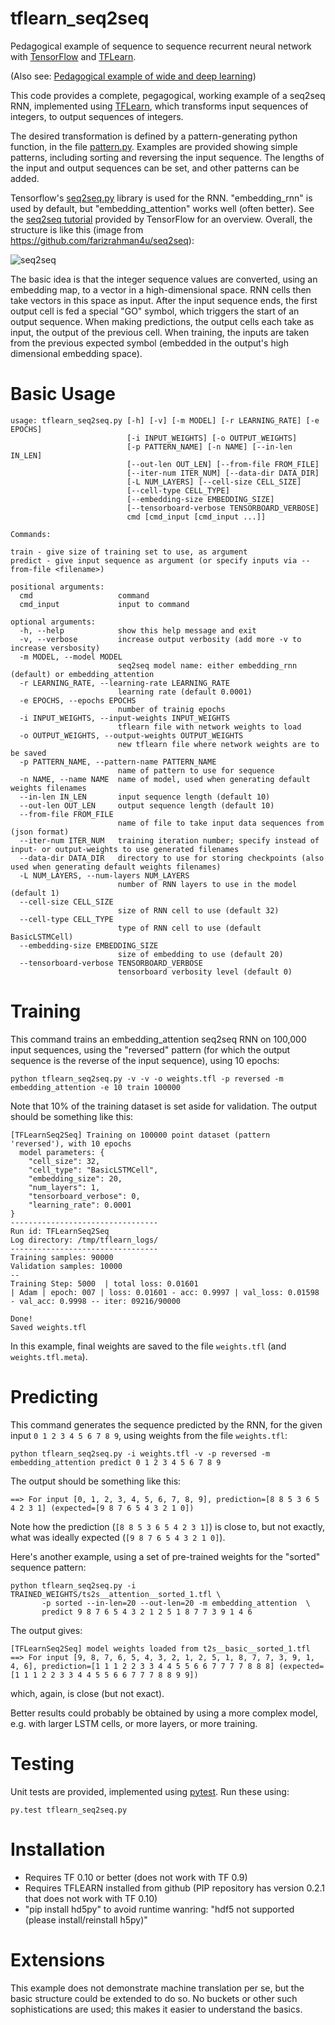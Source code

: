 tflearn_seq2seq
===============

Pedagogical example of sequence to sequence recurrent neural network
with [TensorFlow](https://www.tensorflow.org/) and
[TFLearn](http://tflearn.org/).

(Also see: [Pedagogical example of wide and deep learning](https://github.com/ichuang/tflearn_wide_and_deep))

This code provides a complete, pegagogical, working example of a
seq2seq RNN, implemented using [TFLearn](http://tflearn.org/), which
transforms input sequences of integers, to output sequences of
integers.  

The desired transformation is defined by a pattern-generating python
function, in the file
[pattern.py](https://github.com/ichuang/tflearn_seq2seq/blob/master/pattern.py).
Examples are provided showing simple patterns, including sorting and
reversing the input sequence.  The lengths of the input and output
sequences can be set, and other patterns can be added.

Tensorflow's
[seq2seq.py](https://github.com/tensorflow/tensorflow/blob/master/tensorflow/python/ops/seq2seq.py)
library is used for the RNN.  "embedding_rnn" is used by default, but
"embedding_attention" works well (often better).  See the [seq2seq
tutorial](https://www.tensorflow.org/versions/r0.10/tutorials/seq2seq/index.html)
provided by TensorFlow for an overview.  Overall, the structure is
like this (image from https://github.com/farizrahman4u/seq2seq):

![seq2seq](http://i64.tinypic.com/30136te.png)

The basic idea is that the integer sequence values are converted,
using an embedding map, to a vector in a high-dimensional space.  RNN
cells then take vectors in this space as input.  After the input
sequence ends, the first output cell is fed a special "GO" symbol,
which triggers the start of an output sequence.  When making
predictions, the output cells each take as input, the output of the
previous cell.  When training, the inputs are taken from the previous
expected symbol (embedded in the output's high dimensional embedding
space).  

Basic Usage
===========

    usage: tflearn_seq2seq.py [-h] [-v] [-m MODEL] [-r LEARNING_RATE] [-e EPOCHS]
                              [-i INPUT_WEIGHTS] [-o OUTPUT_WEIGHTS]
                              [-p PATTERN_NAME] [-n NAME] [--in-len IN_LEN]
                              [--out-len OUT_LEN] [--from-file FROM_FILE]
                              [--iter-num ITER_NUM] [--data-dir DATA_DIR]
                              [-L NUM_LAYERS] [--cell-size CELL_SIZE]
                              [--cell-type CELL_TYPE]
                              [--embedding-size EMBEDDING_SIZE]
                              [--tensorboard-verbose TENSORBOARD_VERBOSE]
                              cmd [cmd_input [cmd_input ...]]
    
    Commands:
    
    train - give size of training set to use, as argument
    predict - give input sequence as argument (or specify inputs via --from-file <filename>)
    
    positional arguments:
      cmd                   command
      cmd_input             input to command
    
    optional arguments:
      -h, --help            show this help message and exit
      -v, --verbose         increase output verbosity (add more -v to increase versbosity)
      -m MODEL, --model MODEL
                            seq2seq model name: either embedding_rnn (default) or embedding_attention
      -r LEARNING_RATE, --learning-rate LEARNING_RATE
                            learning rate (default 0.0001)
      -e EPOCHS, --epochs EPOCHS
                            number of trainig epochs
      -i INPUT_WEIGHTS, --input-weights INPUT_WEIGHTS
                            tflearn file with network weights to load
      -o OUTPUT_WEIGHTS, --output-weights OUTPUT_WEIGHTS
                            new tflearn file where network weights are to be saved
      -p PATTERN_NAME, --pattern-name PATTERN_NAME
                            name of pattern to use for sequence
      -n NAME, --name NAME  name of model, used when generating default weights filenames
      --in-len IN_LEN       input sequence length (default 10)
      --out-len OUT_LEN     output sequence length (default 10)
      --from-file FROM_FILE
                            name of file to take input data sequences from (json format)
      --iter-num ITER_NUM   training iteration number; specify instead of input- or output-weights to use generated filenames
      --data-dir DATA_DIR   directory to use for storing checkpoints (also used when generating default weights filenames)
      -L NUM_LAYERS, --num-layers NUM_LAYERS
                            number of RNN layers to use in the model (default 1)
      --cell-size CELL_SIZE
                            size of RNN cell to use (default 32)
      --cell-type CELL_TYPE
                            type of RNN cell to use (default BasicLSTMCell)
      --embedding-size EMBEDDING_SIZE
                            size of embedding to use (default 20)
      --tensorboard-verbose TENSORBOARD_VERBOSE
                            tensorboard verbosity level (default 0)

Training
========

This command trains an embedding_attention seq2seq RNN on 100,000
input sequences, using the "reversed" pattern (for which the output
sequence is the reverse of the input sequence), using 10 epochs:

    python tflearn_seq2seq.py -v -v -o weights.tfl -p reversed -m embedding_attention -e 10 train 100000

Note that 10% of the training dataset is set aside for validation.
The output should be something like this:

    [TFLearnSeq2Seq] Training on 100000 point dataset (pattern 'reversed'), with 10 epochs
      model parameters: {
        "cell_size": 32,
        "cell_type": "BasicLSTMCell",
        "embedding_size": 20,
        "num_layers": 1,
        "tensorboard_verbose": 0,
        "learning_rate": 0.0001
    }
    ---------------------------------
    Run id: TFLearnSeq2Seq
    Log directory: /tmp/tflearn_logs/
    ---------------------------------
    Training samples: 90000
    Validation samples: 10000
    --
    Training Step: 5000  | total loss: 0.01601
    | Adam | epoch: 007 | loss: 0.01601 - acc: 0.9997 | val_loss: 0.01598 - val_acc: 0.9998 -- iter: 09216/90000

    Done!
    Saved weights.tfl

In this example, final weights are saved to the file `weights.tfl` (and `weights.tfl.meta`).  

Predicting
==========

This command generates the sequence predicted by the RNN, for the
given input `0 1 2 3 4 5 6 7 8 9`, using weights from the file `weights.tfl`:

    python tflearn_seq2seq.py -i weights.tfl -v -p reversed -m embedding_attention predict 0 1 2 3 4 5 6 7 8 9

The output should be something like this:

    ==> For input [0, 1, 2, 3, 4, 5, 6, 7, 8, 9], prediction=[8 8 5 3 6 5 4 2 3 1] (expected=[9 8 7 6 5 4 3 2 1 0])

Note how the prediction (`[8 8 5 3 6 5 4 2 3 1]`) is close to, but not exactly, what was ideally expected (`[9 8 7 6 5 4 3 2 1 0]`).

Here's another example, using a set of pre-trained weights for the "sorted" sequence pattern:

    python tflearn_seq2seq.py -i TRAINED_WEIGHTS/ts2s__attention__sorted_1.tfl \
           -p sorted --in-len=20 --out-len=20 -m embedding_attention  \
           predict 9 8 7 6 5 4 3 2 1 2 5 1 8 7 7 3 9 1 4 6

The output gives:

    [TFLearnSeq2Seq] model weights loaded from t2s__basic__sorted_1.tfl
    ==> For input [9, 8, 7, 6, 5, 4, 3, 2, 1, 2, 5, 1, 8, 7, 7, 3, 9, 1, 4, 6], prediction=[1 1 1 2 2 3 3 4 4 5 5 6 6 7 7 7 7 8 8 8] (expected=[1 1 1 2 2 3 3 4 4 5 5 6 6 7 7 7 8 8 9 9])

which, again, is close (but not exact).

Better results could probably be obtained by using a more complex model, e.g. with larger LSTM cells, or more layers, or more training.

Testing
=======

Unit tests are provided, implemented using [pytest](http://doc.pytest.org/en/latest/).  Run these using:

    py.test tflearn_seq2seq.py

Installation
============

* Requires TF 0.10 or better (does not work with TF 0.9)
* Requires TFLEARN installed from github (PIP repository has version 0.2.1 that does not work with TF 0.10)
* "pip install hd5py" to avoid runtime wanring: "hdf5 not supported (please install/reinstall h5py)"

Extensions
==========

This example does not demonstrate machine translation per se, but the
basic structure could be extended to do so.  No buckets or other such
sophistications are used; this makes it easier to understand the
basics.

